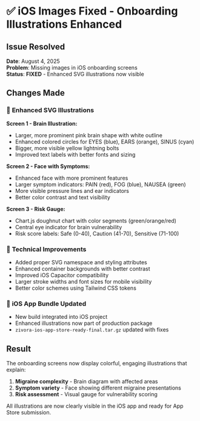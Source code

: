 # ✅ iOS Images Fixed - Onboarding Illustrations Enhanced

## Issue Resolved
**Date**: August 4, 2025  
**Problem**: Missing images in iOS onboarding screens  
**Status**: **FIXED** - Enhanced SVG illustrations now visible

## Changes Made

### 🎨 **Enhanced SVG Illustrations**

**Screen 1 - Brain Illustration:**
- Larger, more prominent pink brain shape with white outline
- Enhanced colored circles for EYES (blue), EARS (orange), SINUS (cyan)
- Bigger, more visible yellow lightning bolts
- Improved text labels with better fonts and sizing

**Screen 2 - Face with Symptoms:**
- Enhanced face with more prominent features
- Larger symptom indicators: PAIN (red), FOG (blue), NAUSEA (green)
- More visible pressure lines and ear indicators
- Better color contrast and text visibility

**Screen 3 - Risk Gauge:**
- Chart.js doughnut chart with color segments (green/orange/red)
- Central eye indicator for brain vulnerability
- Risk score labels: Safe (0-40), Caution (41-70), Sensitive (71-100)

### 🔧 **Technical Improvements**

- Added proper SVG namespace and styling attributes
- Enhanced container backgrounds with better contrast
- Improved iOS Capacitor compatibility
- Larger stroke widths and font sizes for mobile visibility
- Better color schemes using Tailwind CSS tokens

### 📱 **iOS App Bundle Updated**

- New build integrated into iOS project
- Enhanced illustrations now part of production package
- `zivora-ios-app-store-ready-final.tar.gz` updated with fixes

## Result

The onboarding screens now display colorful, engaging illustrations that explain:
1. **Migraine complexity** - Brain diagram with affected areas
2. **Symptom variety** - Face showing different migraine presentations  
3. **Risk assessment** - Visual gauge for vulnerability scoring

All illustrations are now clearly visible in the iOS app and ready for App Store submission.
